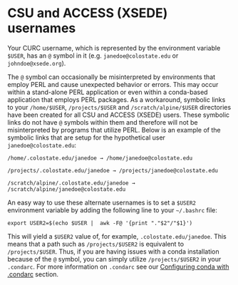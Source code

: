 # CSU and ACCESS (XSEDE) usernames

Your CURC username, which is represented by the environment variable `$USER`, has an `@` symbol in it (e.g. `janedoe@colostate.edu` or `johndoe@xsede.org`). 

The `@` symbol can occasionally be misinterpreted by environments that employ PERL and cause unexpected behavior or errors. This may occur within a stand-alone PERL application or even within a conda-based application that employs PERL packages. As a workaround, symbolic links to your `/home/$USER`, `/projects/$USER` and `/scratch/alpine/$USER` directories have been created for all CSU and ACCESS (XSEDE) users. These symbolic links do not have `@` symbols within them and therefore will not be misinterpreted by programs that utilize PERL. Below is an example of the symbolic links that are setup for the hypothetical user `janedoe@colostate.edu`:

```
/home/.colostate.edu/janedoe → /home/janedoe@colostate.edu

/projects/.colostate.edu/janedoe → /projects/janedoe@colostate.edu

/scratch/alpine/.colostate.edu/janedoe → /scratch/alpine/janedoe@colostate.edu
```

An easy way to use these alternate usernames is to set a `$USER2` environment variable by adding the following line to your `~/.bashrc` file:

```
export USER2=$(echo $USER |  awk -F@ '{print "."$2"/"$1}')
```

This will yield a `$USER2` value of, for example, `.colostate.edu/janedoe`. This means that a path such as `/projects/$USER2` is equivalent to `/projects/$USER`. Thus, if you are having issues with a conda installation because of the `@` symbol, you can simply utilize `/projects/$USER2` in your `.condarc`. For more information on `.condarc` see our [Configuring conda with .condarc](../software/python.md#configuring-conda-with-condarc) section.


